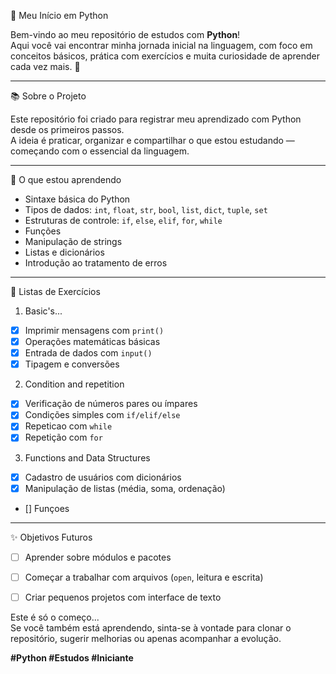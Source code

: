 🐍 Meu Início em Python

Bem-vindo ao meu repositório de estudos com **Python**!  
Aqui você vai encontrar minha jornada inicial na linguagem, com foco em conceitos básicos, prática com exercícios e muita curiosidade de aprender cada vez mais. 🚀

---

📚 Sobre o Projeto

Este repositório foi criado para registrar meu aprendizado com Python desde os primeiros passos.  
A ideia é praticar, organizar e compartilhar o que estou estudando — começando com o essencial da linguagem.

---

🧠 O que estou aprendendo

- Sintaxe básica do Python
- Tipos de dados: `int`, `float`, `str`, `bool`, `list`, `dict`, `tuple`, `set`
- Estruturas de controle: `if`, `else`, `elif`, `for`, `while`
- Funções
- Manipulação de strings
- Listas e dicionários
- Introdução ao tratamento de erros

---

📝 Listas de Exercícios

1. Basic's...
- [x] Imprimir mensagens com `print()`
- [x] Operações matemáticas básicas
- [x] Entrada de dados com `input()`
- [x] Tipagem e conversões

2. Condition and repetition
- [x] Verificação de números pares ou ímpares
- [x] Condições simples com `if/elif/else`
- [x] Repeticao com `while`
- [x] Repetição com `for`

3. Functions and Data Structures
- [x] Cadastro de usuários com dicionários
- [x] Manipulação de listas (média, soma, ordenação)
- [] Funçoes

---

✨ Objetivos Futuros

- [ ] Aprender sobre módulos e pacotes
- [ ] Começar a trabalhar com arquivos (`open`, leitura e escrita)
- [ ] Criar pequenos projetos com interface de texto


Este é só o começo...  
Se você também está aprendendo, sinta-se à vontade para clonar o repositório, sugerir melhorias ou apenas acompanhar a evolução.

**#Python #Estudos #Iniciante**
